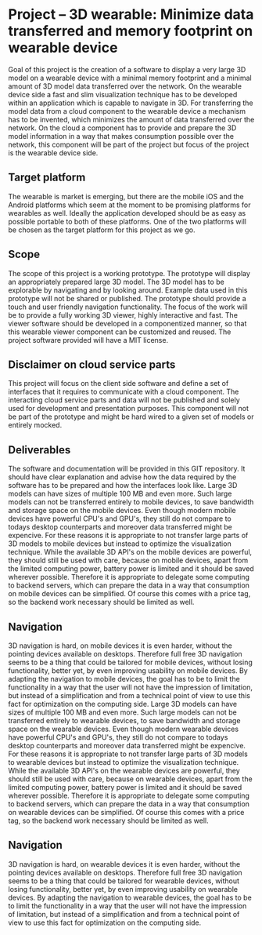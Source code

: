 Project – 3D wearable: Minimize data transferred and memory footprint on wearable device
========================================================================================
Goal of this project is the creation of a software to display a very large 3D model on a wearable device with a minimal memory footprint and a minimal amount of 3D model data transferred over the network. On the wearable device side a fast and slim visualization technique has to be developed within an application which is capable to navigate in 3D. For transferring the model data from a cloud component to the wearable device a mechanism has to be invented, which minimizes the amount of data transferred over the network. On the cloud a component has to provide and prepare the 3D model information in a way that makes consumption possible over the network, this component will be part of the project but focus of the project is the wearable device side.

Target platform
---------------
The wearable is market is emerging, but there are the mobile iOS and the Android platforms which seem at the moment to be promising platforms for wearables as well. Ideally the application developed should be as easy as possible portable to both of these platforms. One of the two platforms will be chosen as the target platform for this project as we go.

Scope
-----
The scope of this project is a working prototype. The prototype will display an appropriately prepared large 3D model. The 3D model has to be explorable by navigating and by looking around. Example data used in this prototype will not be shared or published. The prototype should provide a touch and user friendly navigation functionality. The focus of the work will be to provide a fully working 3D viewer, highly interactive and fast. The viewer software should be developed in a componentized  manner, so that this wearable viewer component can be customized and reused. The project software provided will have a MIT license.

Disclaimer on cloud service parts
---------------------------------
This project will focus on the client side software and define a set of interfaces that it requires to communicate with a cloud component. The interacting cloud service parts and data will not be published and solely used for development and presentation purposes. This component will not be part of the prototype and might be hard wired to a given set of models or entirely mocked.

Deliverables
------------
The software and documentation will be provided in this GIT repository. It should have clear explanation and advise how the data required by the software has to be prepared and how the interfaces look like.
Large 3D models can have sizes of multiple 100 MB and even more. Such large models can not be transferred entirely to mobile devices, to save bandwidth and storage space on the mobile devices. Even though modern mobile devices have powerful CPU's and GPU's, they  still do not compare to todays desktop counterparts and moreover data transferred might be expencive. For these reasons it is appropriate to not transfer large parts of 3D models to mobile devices but instead to optimize the visualization technique. While the available 3D API's on the mobile devices are powerful, they should still be used with care, because on mobile devices, apart from the limited computing power, battery power is limited and it should be saved wherever possible. Therefore it is appropriate to delegate some computing to backend servers, which can prepare the data in a way that consumption on mobile devices can be simplified. Of course this comes with a price tag, so the backend work necessary should be limited as well.

Navigation
----------
3D navigation is hard, on mobile devices it is even harder, without the pointing devices available on desktops. Therefore full free 3D navigation seems to be a thing that could be tailored for mobile devices, without losing functionality, better yet, by even improving usability on mobile devices. By adapting the navigation to mobile devices, the goal has to be to limit the functionality in a way that the user will not have the impression of limitation, but instead of a simplification and from a technical point of view to use this fact for optimization on the computing side.
Large 3D models can have sizes of multiple 100 MB and even more. Such large models can not be transferred entirely to wearable devices, to save bandwidth and storage space on the wearable devices. Even though modern wearable devices have powerful CPU's and GPU's, they  still do not compare to todays desktop counterparts and moreover data transferred might be expencive. For these reasons it is appropriate to not transfer large parts of 3D models to wearable devices but instead to optimize the visualization technique. While the available 3D API's on the wearable devices are powerful, they should still be used with care, because on wearable devices, apart from the limited computing power, battery power is limited and it should be saved wherever possible. Therefore it is appropriate to delegate some computing to backend servers, which can prepare the data in a way that consumption on wearable devices can be simplified. Of course this comes with a price tag, so the backend work necessary should be limited as well.

Navigation
----------
3D navigation is hard, on wearable devices it is even harder, without the pointing devices available on desktops. Therefore full free 3D navigation seems to be a thing that could be tailored for wearable devices, without losing functionality, better yet, by even improving usability on wearable devices. By adapting the navigation to wearable devices, the goal has to be to limit the functionality in a way that the user will not have the impression of limitation, but instead of a simplification and from a technical point of view to use this fact for optimization on the computing side.
